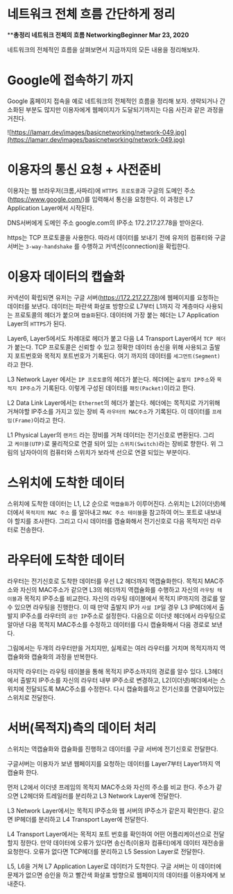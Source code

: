 # 네트워크 전체 흐름 간단하게 정리

****총정리 네트워크 전체의 흐름
NetworkingBeginner Mar 23, 2020**

네트워크의 전체적인 흐름을 살펴보면서 지금까지의 모든 내용을 정리해보자.

# **Google에 접속하기 까지**

Google 홈페이지 접속을 예로 네트워크의 전체적인 흐름을 정리해 보자. 생략되거나 간소화된 부분도 많지만 이용자에게 웹페이지가 도달되기까지는 다음 사진과 같은 과정을 거친다.

![https://lamarr.dev/images/basicnetworking/network-049.jpg](https://lamarr.dev/images/basicnetworking/network-049.jpg)

# **이용자의 통신 요청 + 사전준비**

이용자는 웹 브라우저(크롬,사파리)에 `HTTPS 프로토콜`과 구글의 도메인 주소(https://www.google.com/)를 입력해서 통신을 요청한다. 이 과정은 L7 Application Layer에서 시작된다.

DNS서버에게 도메인 주소 google.com의 IP주소 172.217.27.78을 받아온다.

https는 TCP 프로토콜을 사용한다. 따라서 데이터를 보내기 전에 유저의 컴퓨터와 구글 서버는 `3-way-handshake` 를 수행하고 커넥션(connection)을 확립한다.

# **이용자 데이터의 캡슐화**

커넥션이 확립되면 유저는 구글 서버(https://172.217.27.78)에 웹페이지를 요청하는 데이터를 보낸다. 데이터는 파란색 화살표 방향으로 L7부터 L1까지 각 계층마다 사용되는 프로토콜의 헤더가 붙으며 `캡슐화`된다. 데이터에 가장 붙는 헤더는 L7 Application Layer의 `HTTPS`가 된다.

Layer6, Layer5에서도 차례대로 헤더가 붙고 다음 L4 Transport Layer에서 `TCP 헤더`가 붙는다. TCP 프로토콜은 신뢰할 수 있고 정확한 데이터 송신을 위해 사용되고 출발지 포트번호와 목적지 포트번호가 기록된다. 여기 까지의 데이터를 `세그먼트(Segment)`라고 한다.

L3 Network Layer 에서는 `IP 프로토콜`의 헤더가 붙는다. 헤더에는 `출발지 IP주소`와 `목적지 IP주소`가 기록된다. 이렇게 구성된 데이터를 `패킷(Packet)`이라고 한다.

L2 Data Link Layer에서는 `Ethernet`의 헤더가 붙는다. 헤더에는 목적지로 가기위해 거쳐야할 IP주소를 가지고 있는 장비 즉 `라우터의 MAC주소`가 기록된다. 이 데이터를 `프레임(Frame)`이라고 한다.

L1 Physical Layer의 `랜카드` 라는 장비를 거쳐 데이터는 전기신호로 변환된다. 그리고 `케이블(UTP)`로 물리적으로 연결 되어 있는 `스위치(Switch)`라는 장비로 향한다. 위 그림의 남자아이의 컴퓨터와 스위치가 보라색 선으로 연결 되있는 부분이다.

# **스위치에 도착한 데이터**

스위치에 도착한 데이터는 L1, L2 순으로 `역캡슐화`가 이루어진다. 스위치는 L2(이더넷)헤더에서 `목적지의 MAC 주소` 를 알아내고 `MAC 주소 테이블`을 참고하여 어느 포트로 내보내야 할지를 조사한다. 그리고 다시 데이터를 캡슐화해서 전기신호로 다음 목적지인 라우터로 전송한다.

# **라우터에 도착한 데이터**

라우터는 전기신호로 도착한 데이터를 우선 L2 헤더까지 역캡슐화한다. 목적지 MAC주소와 자신의 MAC주소가 같으면 L3의 헤더까지 역캡슐화를 수행하고 자신의 `라우팅 테이블`과 목적지 IP주소를 비교한다. 자신의 라우팅 테이블에서 목적지 IP까지의 경로를 알수 있으면 라우팅을 진행한다. 이 때 만약 출발지 IP가 `사설 IP`일 경우 L3 IP헤더에서 출발지 IP주소를 라우터의 `공인 IP`주소로 설정한다. 다음으로 이더넷 헤더에서 라우팅으로 알아낸 다음 목적지 MAC주소를 수정하고 데이터를 다시 캡슐화해서 다음 경로로 보낸다.

그림에서는 두개의 라우터만을 거치지만, 실제로는 여러 라우터를 거치며 목적지까지 역캡슐화와 캡슐화의 과정을 반복한다.

마지막 라우터는 라우팅 테이블을 통해 목적지 IP주소까지의 경로를 알수 있다. L3헤더에서 출발지 IP주소를 자신의 라우터 내부 IP주소로 변경하고, L2(이더넷)헤더에서는 스위치에 전달되도록 MAC주소를 수정한다. 다시 캡슐화를하고 전기신호를 연결되어있는 스위치로 전달한다.

# **서버(목적지)측의 데이터 처리**

스위치는 역캡슐화와 캡슐화를 진행하고 데이터를 구글 서버에 전기신호로 전달한다.

구글서버는 이용자가 보낸 웹페이지를 요청하는 데이터를 Layer7부터 Layer1까지 역캡슐화 한다.

먼저 L2에서 이더넷 프레임의 목적지 MAC주소와 자신의 주소를 비교 한다. 주소가 같으면 L2헤더와 트레일러를 분리하고 L3 Network Layer에 전달한다.

L3 Network Layer에서는 목적지 IP주소와 웹 서버의 IP주소가 같은지 확인한다. 같으면 IP헤더를 분리하고 L4 Transport Layer에 전달한다.

L4 Transport Layer에서는 목적지 포트 번호를 확인하여 어떤 어플리케이션으로 전달할지 정한다. 만약 데이터에 오류가 있다면 송신측(이용자 컴퓨터)에게 데이터 재전송을 요청한다. 오류가 없다면 TCP헤더를 분리하고 L5 Session Layer로 전달한다.

L5, L6을 거쳐 L7 Application Layer로 데이터가 도착한다. 구글 서버는 이 데이터에 문제가 없으면 승인을 하고 빨간색 화살표 방향으로 웹페이지의 데이터를 이용자에게 보내준다.